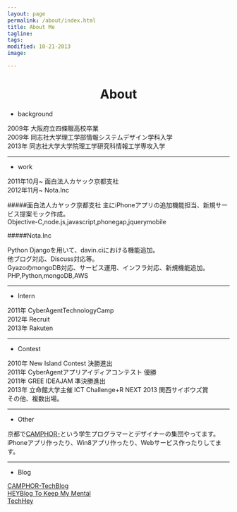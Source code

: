 ```yaml
---
layout: page
permalink: /about/index.html
title: About Me
tagline: 
tags:
modified: 10-21-2013
image:

---
```

<h1 style="text-align:center;">About
</h1>

* background

2009年 大阪府立四條畷高校卒業  
2009年 同志社大学理工学部情報システムデザイン学科入学  
2013年 同志社大学大学院理工学研究科情報工学専攻入学
       
---

* work

2011年10月~ 面白法人カヤック京都支社  
2012年11月~ Nota.Inc
		
#####面白法人カヤック京都支社
主にiPhoneアプリの追加機能担当、新規サービス提案モック作成。  
Objective-C,node.js,javascript,phonegap,jquerymobile

#####Nota.Inc
	
Python Djangoを用いて、davin.ciにおける機能追加。  
他ブログ対応、Discuss対応等。  
GyazoのmongoDB対応、サービス運用、インフラ対応、新規機能追加。  
PHP,Python,mongoDB,AWS

---

* Intern

2011年 CyberAgentTechnologyCamp  
2012年 Recruit  
2013年 Rakuten


---

* Contest

2010年 New Island Contest 決勝進出  
2011年 CyberAgentアプリアイディアコンテスト 優勝  
2011年 GREE IDEAJAM 準決勝進出  
2013年 立命館大学主催 ICT Challenge+R NEXT 2013 関西サイボウズ賞   
その他、複数出場。

----


* Other

京都で[CAMPHOR-](http://camph.net)という学生プログラマーとデザイナーの集団やってます。  
iPhoneアプリ作ったり、Win8アプリ作ったり、Webサービス作ったりしてます。

---

* Blog

[CAMPHOR-TechBlog](http://tech.camph.net)  
[HEYBlog To Keep My Mental](http://koheyhey18.hatenadiary.jp/)  
[TechHey](http://techhey.hatenablog.com)





	






	





	

	
